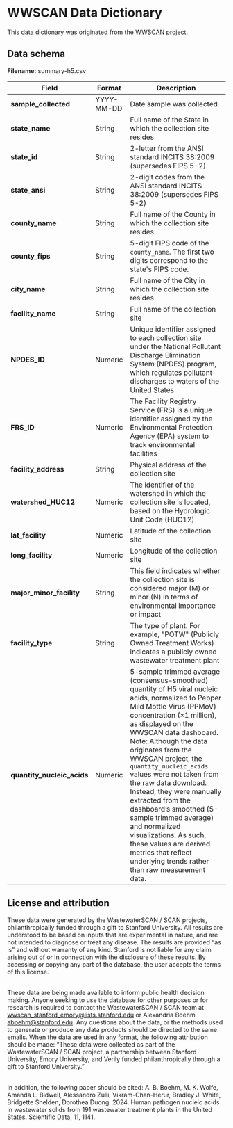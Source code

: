 # WWSCAN Data Dictionary 

This data dictionary was originated from the [WWSCAN project](data.wastewaterscan.org).



## Data schema

**Filename:** summary-h5.csv


| Field                 | Format                       |Description                      
|-----------------------------|-----------------------------------|-------------------------------|
**sample_collected**      | YYYY-MM-DD  | Date sample was collected    | 
**state_name**      | String       | Full name of the State in which the collection site resides |
**state_id**      | String       | 2-letter from the ANSI standard INCITS 38:2009 (supersedes FIPS 5-2) |
**state_ansi**      | String       | 2-digit codes from the ANSI standard INCITS 38:2009 (supersedes FIPS 5-2) |
**county_name**      | String       | Full name of the County in which the collection site resides  |
**county_fips**      | String       | 5-digit FIPS code of the `county_name`. The first two digits correspond to the state's FIPS code.	 |
**city_name**      | String       | Full name of the City in which the collection site resides  | 
  **facility_name**      | String       | Full name of the collection site  | 
 **NPDES_ID**      | Numeric       | Unique identifier assigned to each collection site under the National Pollutant Discharge Elimination System (NPDES) program, which regulates pollutant discharges to waters of the United States |
 **FRS_ID**      | Numeric       | The Facility Registry Service (FRS) is a unique identifier assigned by the Environmental Protection Agency (EPA) system to track environmental facilities |
**facility_address**      | String       | Physical address of the collection site  | 
**watershed_HUC12**      | Numeric       | The identifier of the watershed in which the collection site is located, based on the Hydrologic Unit Code (HUC12)   | 
**lat_facility**      | Numeric       | Latitude of the collection site  |
**long_facility**      | Numeric       | Longitude of the collection site |
**major_minor_facility**      | String       | This field indicates whether the collection site is considered major (M) or minor (N) in terms of environmental importance or impact |
**facility_type**      | String       | The type of plant. For example, "POTW" (Publicly Owned Treatment Works) indicates a publicly owned wastewater treatment plant |
**quantity_nucleic_acids** | Numeric | 5-sample trimmed average (consensus-smoothed) quantity of H5 viral nucleic acids, normalized to Pepper Mild Mottle Virus (PPMoV) concentration (×1 million), as displayed on the WWSCAN data dashboard. Note: Although the data originates from the WWSCAN project, the `quantity_nucleic_acids` values were not taken from the raw data download. Instead, they were manually extracted from the dashboard’s smoothed (5-sample trimmed average) and normalized visualizations. As such, these values are derived metrics that reflect underlying trends rather than raw measurement data.|




## License and attribution
These data were generated by the WastewaterSCAN / SCAN projects, philanthropically funded through a gift to Stanford University. All results are understood to be based on inputs that are experimental in nature, and are not intended to diagnose or treat any disease. The results are provided “as is” and without warranty of any kind. Stanford is not liable for any claim arising out of or in connection with the disclosure of these results. By accessing or copying any part of the database, the user accepts the terms of this license. 

<br>These data are being made available to inform public health decision making. Anyone seeking to use the database for other purposes or for research is required to contact the WastewaterSCAN / SCAN team at wwscan_stanford_emory@lists.stanford.edu or Alexandria Boehm aboehm@stanford.edu. Any questions about the data, or the methods used to generate or produce any data products should be directed to the same emails. When the data are used in any format, the following attribution should be made: “These data were collected as part of the WastewaterSCAN / SCAN project, a partnership between Stanford University, Emory University, and Verily funded philanthropically through a gift to Stanford University.”</br>

<br>
In addition, the following paper should be cited: A. B. Boehm, M. K. Wolfe, Amanda L. Bidwell, Alessandro Zulli, Vikram-Chan-Herur, Bradley J. White, Bridgette Shelden, Dorothea Duong. 2024. Human pathogen nucleic acids in wastewater solids from 191 wastewater treatment plants in the United States. Scientific Data, 11, 1141. </br>


